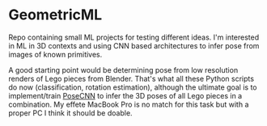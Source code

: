 # GeometricML

Repo containing small ML projects for testing different ideas.  I'm interested in ML in 3D contexts and using CNN based architectures to infer pose from images of known primitives.

A good starting point would be determining pose from low resolution renders of Lego pieces from Blender.  That's what all these Python scripts do now (classification, rotation estimation), although the ultimate goal is to implement/train <a href = "https://arxiv.org/pdf/1711.00199.pdf">PoseCNN</a> to infer the 3D poses of all Lego pieces in a combination.  My effete MacBook Pro is no match for this task but with a proper PC I think it should be doable.
